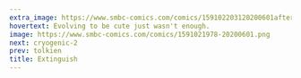 ```yaml
---
extra_image: https://www.smbc-comics.com/comics/159102203120200601after.png
hovertext: Evolving to be cute just wasn't enough.
image: https://www.smbc-comics.com/comics/1591021978-20200601.png
next: cryogenic-2
prev: tolkien
title: Extinguish
---
```

